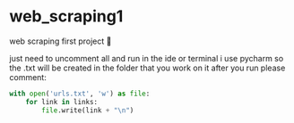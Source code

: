 # web_scraping1
web scraping first project 🚀

just need to uncomment all and run in the ide or terminal
i use pycharm so the .txt will be created in the folder that you work on it
after you run please comment:

```py
with open('urls.txt', 'w') as file:
    for link in links:
        file.write(link + "\n")
```
